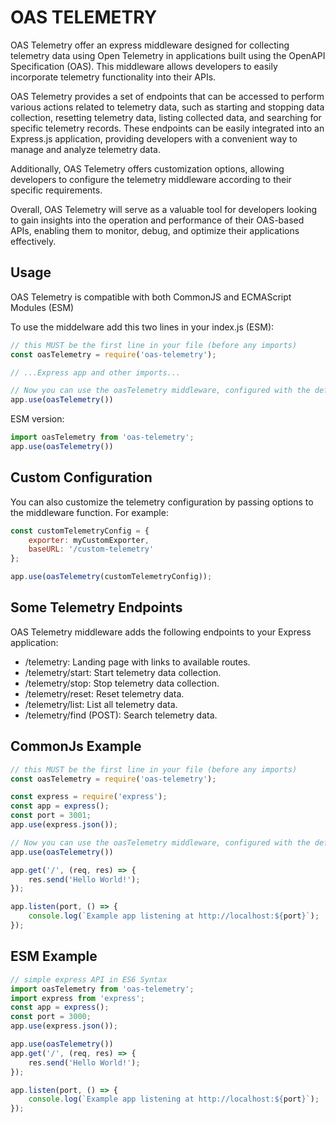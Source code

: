 # OAS TELEMETRY

OAS Telemetry offer an express middleware designed for collecting telemetry data using Open Telemetry in applications built using the OpenAPI Specification (OAS). This middleware allows developers to easily incorporate telemetry functionality into their APIs.

OAS Telemetry provides a set of endpoints that can be accessed to perform various actions related to telemetry data, such as starting and stopping data collection, resetting telemetry data, listing collected data, and searching for specific telemetry records. These endpoints can be easily integrated into an Express.js application, providing developers with a convenient way to manage and analyze telemetry data.

Additionally, OAS Telemetry offers customization options, allowing developers to configure the telemetry middleware according to their specific requirements.

Overall, OAS Telemetry will serve as a valuable tool for developers looking to gain insights into the operation and performance of their OAS-based APIs, enabling them to monitor, debug, and optimize their applications effectively.





## Usage
OAS Telemetry is compatible with both CommonJS and ECMAScript Modules (ESM)

To use the middelware add this two lines in your index.js (ESM):
```js
// this MUST be the first line in your file (before any imports)
const oasTelemetry = require('oas-telemetry');

// ...Express app and other imports...

// Now you can use the oasTelemetry middleware, configured with the default options
app.use(oasTelemetry())
```

ESM version:
```js
import oasTelemetry from 'oas-telemetry';
app.use(oasTelemetry())
```

## Custom Configuration

You can also customize the telemetry configuration by passing options to the middleware function. For example:
```js
const customTelemetryConfig = {
    exporter: myCustomExporter,
    baseURL: '/custom-telemetry'
};

app.use(oasTelemetry(customTelemetryConfig));
```
## Some Telemetry Endpoints

OAS Telemetry middleware adds the following endpoints to your Express application:

- /telemetry: Landing page with links to available routes.
- /telemetry/start: Start telemetry data collection.
- /telemetry/stop: Stop telemetry data collection.
- /telemetry/reset: Reset telemetry data.
- /telemetry/list: List all telemetry data.
- /telemetry/find (POST): Search telemetry data.

## CommonJs Example
```js index.cjs
// this MUST be the first line in your file (before any imports)
const oasTelemetry = require('oas-telemetry');

const express = require('express');
const app = express();
const port = 3001;
app.use(express.json());

// Now you can use the oasTelemetry middleware, configured with the default options
app.use(oasTelemetry())

app.get('/', (req, res) => {
    res.send('Hello World!');
});

app.listen(port, () => {
    console.log(`Example app listening at http://localhost:${port}`);
});
```

## ESM Example
```js index.mjs
// simple express API in ES6 Syntax
import oasTelemetry from 'oas-telemetry';
import express from 'express';
const app = express();
const port = 3000;
app.use(express.json());

app.use(oasTelemetry())
app.get('/', (req, res) => {
    res.send('Hello World!');
});

app.listen(port, () => {
    console.log(`Example app listening at http://localhost:${port}`);
});
```

